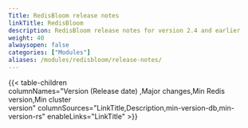 ```yaml
---
Title: RedisBloom release notes
linkTitle: RedisBloom
description: RedisBloom release notes for version 2.4 and earlier
weight: 40
alwaysopen: false
categories: ["Modules"]
aliases: /modules/redisbloom/release-notes/
---
```

{{< table-children columnNames="Version&nbsp;(Release&nbsp;date)&nbsp;,Major&nbsp;changes,Min&nbsp;Redis<br/>version,Min&nbsp;cluster<br/>version" columnSources="LinkTitle,Description,min-version-db,min-version-rs" enableLinks="LinkTitle" >}}
